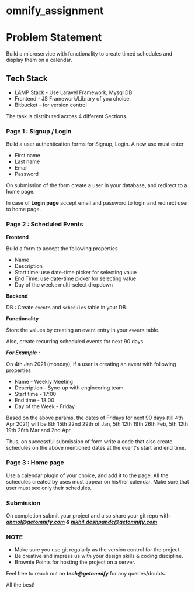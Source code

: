 # omnify_assignment


# Problem Statement

Build a microservice with functionality to create timed schedules and display them on a calendar.

## Tech Stack

- LAMP Stack - Use Laravel Framework, Mysql DB
- Frontend - JS Framework/Library of you choice.
- Bitbucket - for version control

The task is distributed across 4 different Sections.

### Page 1 : Signup / Login

Build a user authentication forms for Signup, Login. A new use must enter 

- First name
- Last name
- Email
- Password

On submission of the form create a user in your database, and redirect to a home page.

In case of **Login page** accept email and password to login and redirect user to home page.

### Page 2 :  Scheduled Events

**Frontend**

Build a form to accept the following properties

- Name <string>
- Description <text>
- Start time: use date-time picker for selecting value
- End Time: use date-time picker for selecting value
- Day of the week : multi-select dropdown

**Backend**

DB : Create  `events` and `schedules` table in your DB.

**Functionality**

Store the values by creating an event entry in your `events` table. 

Also, create recurring scheduled events for next 90 days.

***For Example :*** 

On 4th Jan 2021 (monday), if a user is creating an event with following properties  

- Name - Weekly Meeting
- Description - Sync-up with engineering team.
- Start time - 17:00
- End time - 18:00
- Day of the Week - Friday

Based on the above params, the dates of Fridays for next 90 days (till 4th Apr 2021) will be 8th 15th 22nd 29th of Jan, 5th 12th 19th 26th Feb, 5th 12th 19th 26th Mar and 2nd Apr. 

Thus, on successful submission of form write a code that also create schedules on the above mentioned dates at the event's start and end time.

### Page 3 : Home page

Use a calendar plugin of your choice, and add it to the page. All the schedules created by uses must appear on his/her calendar. Make sure that user must see only their schedules.

### Submission

On completion submit your project and also share your git repo with ***anmol@getomnify.com & nikhil.deshpande@getomnify.com***

### NOTE

- Make sure you use git regularly as the version control for the project.
- Be creative and impress us with your design skills & coding discipline.
- Brownie Points for hosting the project on a server.

Feel free to reach out on ***tech@getomnify*** for any queries/doubts.

All the best!

